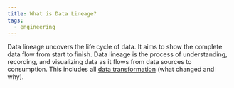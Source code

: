 ```yaml
---
title: What is Data Lineage?
tags:
  - engineering
---
```

Data lineage uncovers the life cycle of data. It aims to show the complete data flow from start to finish. Data lineage is the process of understanding, recording, and visualizing data as it flows from data sources to consumption. This includes all [data transformation](term/data%20transformation.md) (what changed and why).